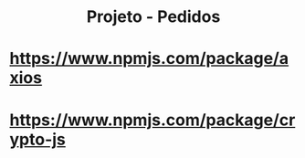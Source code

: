 <h1 align="center"> Projeto - Pedidos </h1>

# https://www.npmjs.com/package/axios

# https://www.npmjs.com/package/crypto-js

